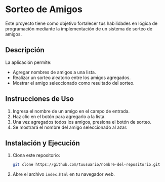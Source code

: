 # Sorteo de Amigos

Este proyecto tiene como objetivo fortalecer tus habilidades en lógica de programación mediante la implementación de un sistema de sorteo de amigos.

## Descripción

La aplicación permite:
- Agregar nombres de amigos a una lista.
- Realizar un sorteo aleatorio entre los amigos agregados.
- Mostrar el amigo seleccionado como resultado del sorteo.

## Instrucciones de Uso

1. Ingresa el nombre de un amigo en el campo de entrada.
2. Haz clic en el botón para agregarlo a la lista.
3. Una vez agregados todos los amigos, presiona el botón de sorteo.
4. Se mostrará el nombre del amigo seleccionado al azar.

## Instalación y Ejecución

1. Clona este repositorio:
   ```sh
   git clone https://github.com/tuusuario/nombre-del-repositorio.git
   ```
2. Abre el archivo `index.html` en tu navegador web.
